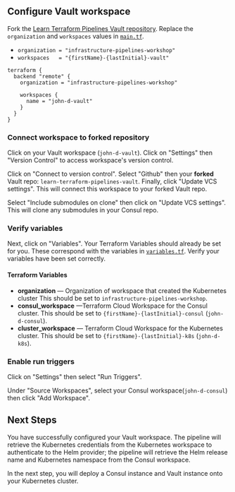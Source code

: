 ## Configure Vault workspace

Fork the [Learn Terraform Pipelines Vault repository](https://github.com/hashicorp/learn-terraform-pipelines-vault). Replace the `organization` and `workspaces` values in [`main.tf`](https://github.com/hashicorp/learn-terraform-pipelines-vault/blob/master/main.tf). 
- `organization = "infrastructure-pipelines-workshop"`
- `workspaces   = "{firstName}-{lastInitial}-vault"`

```hcl
terraform {
  backend "remote" {
    organization = "infrastructure-pipelines-workshop"

    workspaces {
      name = "john-d-vault"
    }
  }
}
```

### Connect workspace to forked repository

Click on your Vault workspace (`john-d-vault`). Click on "Settings" then "Version Control" to access workspace's version control.

Click on "Connect to version control". Select "Github" then your **forked** Vault repo: `learn-terraform-pipelines-vault`. Finally, click "Update VCS settings". This will connect this workspace to your forked Vault repo.

Select "Include submodules on clone" then click on "Update VCS settings". This will clone any submodules in your Consul repo. 

### Verify variables

Next, click on "Variables". Your Terraform Variables should already be set for you. These correspond with the variables in [`variables.tf`](https://github.com/hashicorp/learn-terraform-pipelines-consul/blob/master/variables.tf). Verify your variables have been set correctly.

#### Terraform Variables
- **organization** — Organization of workspace that created the Kubernetes cluster
  This should be set to `infrastructure-pipelines-workshop`.
- **consul_workspace** —Terraform Cloud Workspace for the Consul cluster. 
  This should be set to `{firstName}-{lastInitial}-consul` (`john-d-consul`).
- **cluster_workspace** — Terraform Cloud Workspace for the Kubernetes cluster.
  This should be set to `{firstName}-{lastInitial}-k8s` (`john-d-k8s`).

### Enable run triggers 

Click on "Settings" then select "Run Triggers".

Under "Source Workspaces", select your Consul workspace(`john-d-consul`) then click "Add Workspace".

## Next Steps

You have successfully configured your Vault workspace. The pipeline will retrieve the Kubernetes credentials from the Kubernetes workspace to authenticate to the Helm provider; the pipeline will retrieve the Helm release name and Kubernetes namespace from the Consul workspace.

In the next step, you will deploy a Consul instance and Vault instance onto your Kubernetes cluster.
